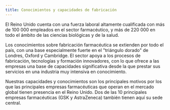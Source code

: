 ```yaml
---
title: Conocimientos y capacidades de fabricación
---
```

El Reino Unido cuenta con una fuerza laboral altamente cualificada con más de 100 000 empleados en el sector farmacéutico, y más de 220 000 en todo el ámbito de las ciencias biológicas y de la salud.

Los conocimientos sobre fabricación farmacéutica se extienden por todo el país, con una base especialmente fuerte en el "triángulo dorado" de Londres, Oxford y Cambridge. El sector apoya a los procesos de fabricación, tecnologías y formación innovadores, con lo que ofrece a las empresas una base de capacidades significativa desde la que prestar sus servicios en una industria muy intensiva en conocimiento.
 
Nuestras capacidades y conocimientos son los principales motivos por los que las principales empresas farmacéuticas que operan en el mercado global tienen presencia en el Reino Unido. Dos de las 10 principales empresas farmacéuticas (GSK y AstraZeneca) también tienen aquí su sede central.
